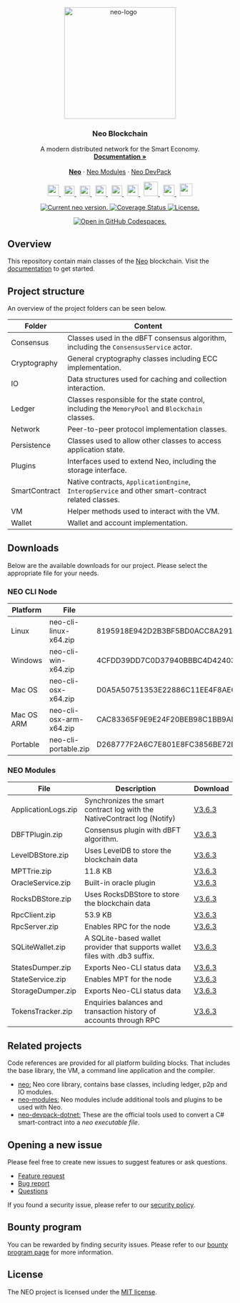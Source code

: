 <p align="center">
  <a href="https://neo.org/">
      <img
      src="https://neo3.azureedge.net/images/logo%20files-dark.svg"
      width="250px" alt="neo-logo">
  </a>
</p>

<h3 align="center">Neo Blockchain</h3>

<p align="center">
   A modern distributed network for the Smart Economy.
  <br>
  <a href="https://docs.neo.org/docs/en-us/index.html"><strong>Documentation »</strong></a>
  <br>
  <br>
  <a href="https://github.com/neo-project/neo"><strong>Neo</strong></a>
  ·
  <a href="https://github.com/neo-project/neo-modules">Neo Modules</a>
  ·
  <a href="https://github.com/neo-project/neo-devpack-dotnet">Neo DevPack</a>
</p>
<p align="center">
  <a href="https://twitter.com/neo_blockchain">
      <img
      src=".github/images/twitter-logo.png"
      width="25px">
  </a>
  &nbsp;
  <a href="https://medium.com/neo-smart-economy">
      <img
      src=".github/images/medium-logo.png"
      width="23px">
  </a>
  &nbsp;
  <a href="https://neonewstoday.com">
      <img
      src=".github/images/nnt-logo.jpg"
      width="23px">
  </a>
  &nbsp;
  <a href="https://t.me/NEO_EN">
      <img
      src=".github/images/telegram-logo.png"
      width="24px" >
  </a>
  &nbsp;
  <a href="https://www.reddit.com/r/NEO/">
      <img
      src=".github/images/reddit-logo.png"
      width="24px">
  </a>
  &nbsp;
  <a href="https://discord.io/neo">
      <img
      src=".github/images/discord-logo.png"
      width="25px">
  </a>
  &nbsp;
  <a href="https://www.youtube.com/neosmarteconomy">
      <img
      src=".github/images/youtube-logo.png"
      width="32px">
  </a>
  &nbsp;
  <!--How to get a link? -->
  <a href="https://neo.org/">
      <img
      src=".github/images/we-chat-logo.png"
      width="25px">
  </a>
  &nbsp;
  <a href="https://weibo.com/neosmarteconomy">
      <img
      src=".github/images/weibo-logo.png"
      width="28px">
  </a>
</p>
<p align="center">
  <a href="https://github.com/neo-project/neo/releases">
    <img src="https://badge.fury.io/gh/neo-project%2Fneo.svg" alt="Current neo version.">
  </a>
  <a href='https://coveralls.io/github/neo-project/neo'>
    <img src='https://coveralls.io/repos/github/neo-project/neo/badge.svg' alt='Coverage Status' />
  </a>
  <a href="https://github.com/neo-project/neo/blob/master/LICENSE">
    <img src="https://img.shields.io/badge/license-MIT-blue.svg" alt="License.">
  </a>
</p>

<p align="center">
  <a href="https://codespaces.new/neo-project/neo">
    <img src="https://github.com/codespaces/badge.svg" alt="Open in GitHub Codespaces.">
  </a>
</p>

## Overview
This repository contain main classes of the
[Neo](https://www.neo.org) blockchain.
Visit the [documentation](https://docs.neo.org/docs/en-us/index.html) to get started.

## Project structure
An overview of the project folders can be seen below.

| Folder        | Content                                                                                           |
|---------------|---------------------------------------------------------------------------------------------------|
| Consensus     | Classes used in the dBFT consensus algorithm, including the `ConsensusService` actor.             |
| Cryptography  | General cryptography classes including ECC implementation.                                        |
| IO            | Data structures used for caching and collection interaction.                                      |
| Ledger        | Classes responsible for the state control, including the `MemoryPool` and `Blockchain` classes.   |
| Network       | Peer-to-peer protocol implementation classes.                                                     |
| Persistence   | Classes used to allow other classes to access application state.                                  |
| Plugins       | Interfaces used to extend Neo, including the storage interface.                                   |
| SmartContract | Native contracts, `ApplicationEngine`, `InteropService` and other smart-contract related classes. |
| VM            | Helper methods used to interact with the VM.                                                      |
| Wallet        | Wallet and account implementation.                                                                |

## Downloads

Below are the available downloads for our project. Please select the appropriate file for your needs.

### NEO CLI Node
| Platform    | File                    | SHA256                                                           | Download                                                                                           |
|-------------|-------------------------|------------------------------------------------------------------|----------------------------------------------------------------------------------------------------|
| Linux       | neo-cli-linux-x64.zip   | 8195918E942D2B3BF5BD0ACC8A29157197F4594EC484E1AAC719E6605E4EF299 | [V3.6.2](https://github.com/neo-project/neo-node/releases/download/v3.6.2/neo-cli-linux-x64.zip)   |
| Windows     | neo-cli-win-x64.zip     | 4CFDD39DD7C0D37940BBBC4D42403599FFF96D4A8F9A8D394BB9A07400CAB47D | [V3.6.2](https://github.com/neo-project/neo-node/releases/download/v3.6.2/neo-cli-win-x64.zip)     |
| Mac OS      | neo-cli-osx-x64.zip     | D0A5A50751353E22886C11EE4F8AE6C3DDBDE7EA090FE7B58A3064BAB3C8950D | [V3.6.2](https://github.com/neo-project/neo-node/releases/download/v3.6.2/neo-cli-osx-x64.zip)     |
| Mac OS ARM  | neo-cli-osx-arm-x64.zip | CAC83365F9E9E24F20BEB98C1BB9AD1FD9240E0A28F1D5DDDE0C58E5AA8D49F3 | [V3.6.2](https://github.com/neo-project/neo-node/releases/download/v3.6.2/neo-cli-osx-arm-x64.zip) |
| Portable    | neo-cli-portable.zip    | D268777F2A6C7E801E8FC3856BE72D336E0E2B6623BD76F2F8816D3A0F00D1D8 | [V3.6.2](https://github.com/neo-project/neo-node/releases/download/v3.6.2/neo-cli-portable.zip)    |

### NEO Modules

| File                | Description                                                                 | Download                                                                                           |
|---------------------|-----------------------------------------------------------------------------|----------------------------------------------------------------------------------------------------|
| ApplicationLogs.zip | Synchronizes the smart contract log with the NativeContract log (Notify)    | [V3.6.3](https://github.com/neo-project/neo-modules/releases/download/v3.6.3/ApplicationLogs.zip)  |
| DBFTPlugin.zip      | Consensus plugin with dBFT algorithm.                                       | [V3.6.3](https://github.com/neo-project/neo-modules/releases/download/v3.6.3/DBFTPlugin.zip)       |
| LevelDBStore.zip    | Uses LevelDB to store the blockchain data                                   | [V3.6.3](https://github.com/neo-project/neo-modules/releases/download/v3.6.3/LevelDBStore.zip)     |
| MPTTrie.zip         | 11.8 KB                                                                     | [V3.6.3](https://github.com/neo-project/neo-modules/releases/download/v3.6.3/MPTTrie.zip)          |
| OracleService.zip   | Built-in oracle plugin                                                      | [V3.6.3](https://github.com/neo-project/neo-modules/releases/download/v3.6.3/OracleService.zip)    |
| RocksDBStore.zip    | Uses RocksDBStore to store the blockchain data                              | [V3.6.3](https://github.com/neo-project/neo-modules/releases/download/v3.6.3/RocksDBStore.zip)     |
| RpcClient.zip       | 53.9 KB                                                                     | [V3.6.3](https://github.com/neo-project/neo-modules/releases/download/v3.6.3/RpcClient.zip)        |
| RpcServer.zip       | Enables RPC for the node                                                    | [V3.6.3](https://github.com/neo-project/neo-modules/releases/download/v3.6.3/ApplicationLogs.zip)  |
| SQLiteWallet.zip    | A SQLite-based wallet provider that supports wallet files with .db3 suffix. | [V3.6.3](https://github.com/neo-project/neo-modules/releases/download/v3.6.3/SQLiteWallet.zip)     |
| StatesDumper.zip    | Exports Neo-CLI status data                                                 | [V3.6.3](https://github.com/neo-project/neo-modules/releases/download/v3.6.3/StatesDumper.zip)     |
| StateService.zip    | Enables MPT for the node                                                    | [V3.6.3](https://github.com/neo-project/neo-modules/releases/download/v3.6.3/StateService.zip)     |
| StorageDumper.zip   | Exports Neo-CLI status data                                                 | [V3.6.3](https://github.com/neo-project/neo-modules/releases/download/v3.6.3/StorageDumper.zip)    |
| TokensTracker.zip   | Enquiries balances and transaction history of accounts through RPC          | [V3.6.3](https://github.com/neo-project/neo-modules/releases/download/v3.6.3/TokensTracker.zip)    |

## Related projects
Code references are provided for all platform building blocks. That includes the base library, the VM, a command line application and the compiler.

* [neo:](https://github.com/neo-project/neo/) Neo core library, contains base classes, including ledger, p2p and IO modules.
* [neo-modules:](https://github.com/neo-project/neo-modules/) Neo modules include additional tools and plugins to be used with Neo.
* [neo-devpack-dotnet:](https://github.com/neo-project/neo-devpack-dotnet/) These are the official tools used to convert a C# smart-contract into a *neo executable file*.

## Opening a new issue
Please feel free to create new issues to suggest features or ask questions.

- [Feature request](https://github.com/neo-project/neo/issues/new?assignees=&labels=discussion&template=feature-or-enhancement-request.md&title=)
- [Bug report](https://github.com/neo-project/neo/issues/new?assignees=&labels=&template=bug_report.md&title=)
- [Questions](https://github.com/neo-project/neo/issues/new?assignees=&labels=question&template=questions.md&title=)

If you found a security issue, please refer to our [security policy](https://github.com/neo-project/neo/security/policy).

## Bounty program
You can be rewarded by finding security issues. Please refer to our [bounty program page](https://neo.org/bounty) for more information.

## License
The NEO project is licensed under the [MIT license](LICENSE).
